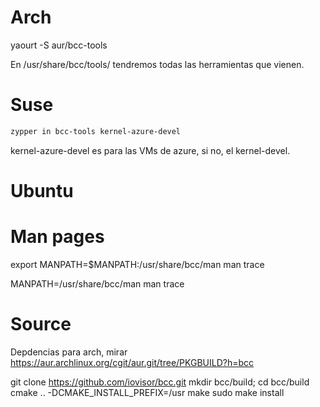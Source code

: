 # Arch

yaourt -S aur/bcc-tools

En /usr/share/bcc/tools/ tendremos todas las herramientas que vienen.

# Suse

```bash
zypper in bcc-tools kernel-azure-devel
```

kernel-azure-devel es para las VMs de azure, si no, el kernel-devel.

# Ubuntu

# Man pages

export MANPATH=$MANPATH:/usr/share/bcc/man
man trace

MANPATH=/usr/share/bcc/man man trace

# Source

Depdencias para arch, mirar <https://aur.archlinux.org/cgit/aur.git/tree/PKGBUILD?h=bcc>

git clone <https://github.com/iovisor/bcc.git>
mkdir bcc/build; cd bcc/build
cmake .. -DCMAKE_INSTALL_PREFIX=/usr
make
sudo make install
